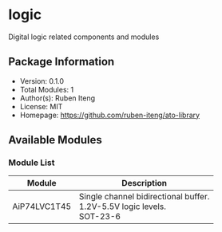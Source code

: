 # logic

Digital logic related components and modules

## Package Information

- Version: 0.1.0
- Total Modules: 1
- Author(s): Ruben Iteng
- License: MIT
- Homepage: https://github.com/ruben-iteng/ato-library

## Available Modules

### Module List

| Module | Description |
|--------|-------------|
| AiP74LVC1T45 | Single channel bidirectional buffer.<br>    1.2V-5.5V logic levels.<br>    SOT-23-6 |
